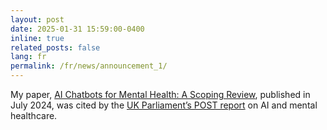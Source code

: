 ```yaml
---
layout: post
date: 2025-01-31 15:59:00-0400
inline: true
related_posts: false
lang: fr
permalink: /fr/news/announcement_1/
---
```


<!-- TRANSLATION NOTE: Replace the English content below with French translation. -->

My paper, [AI Chatbots for Mental Health: A Scoping Review](https://doi.org/10.3390/app14135889), published in July 2024, was cited by the [UK Parliament’s POST report](https://research.gold.ac.uk/id/eprint/38251/1/POST-PN-0737.pdf) on AI and mental healthcare.
